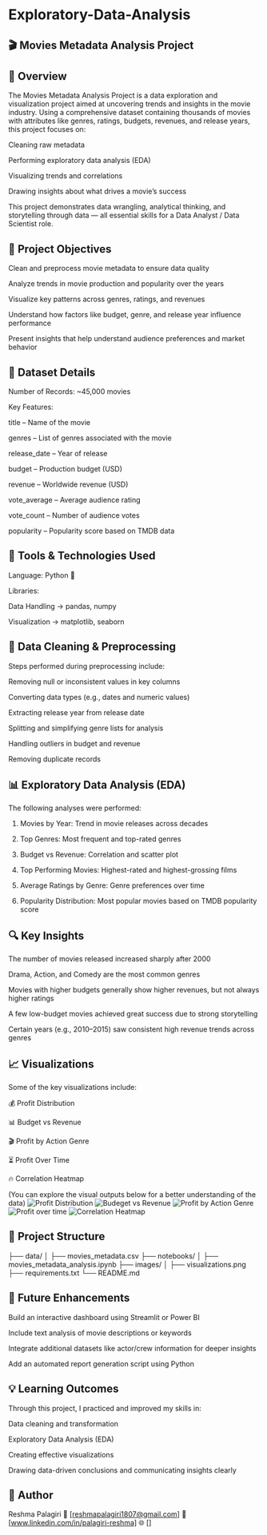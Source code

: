 # Exploratory-Data-Analysis

## 🎬 Movies Metadata Analysis Project

## 📖 Overview

The Movies Metadata Analysis Project is a data exploration and visualization project aimed at uncovering trends and insights in the movie industry.
Using a comprehensive dataset containing thousands of movies with attributes like genres, ratings, budgets, revenues, and release years, this project focuses on:

Cleaning raw metadata

Performing exploratory data analysis (EDA)

Visualizing trends and correlations

Drawing insights about what drives a movie’s success


This project demonstrates data wrangling, analytical thinking, and storytelling through data — all essential skills for a Data Analyst / Data Scientist role.


## 🎯 Project Objectives

Clean and preprocess movie metadata to ensure data quality

Analyze trends in movie production and popularity over the years

Visualize key patterns across genres, ratings, and revenues

Understand how factors like budget, genre, and release year influence performance

Present insights that help understand audience preferences and market behavior


## 🧩 Dataset Details

Number of Records: ~45,000 movies

Key Features:

title – Name of the movie

genres – List of genres associated with the movie

release_date – Year of release

budget – Production budget (USD)

revenue – Worldwide revenue (USD)

vote_average – Average audience rating

vote_count – Number of audience votes

popularity – Popularity score based on TMDB data


## 🧠 Tools & Technologies Used

Language: Python 🐍

Libraries:

Data Handling → pandas, numpy

Visualization → matplotlib, seaborn


## 🧹 Data Cleaning & Preprocessing

Steps performed during preprocessing include:

Removing null or inconsistent values in key columns

Converting data types (e.g., dates and numeric values)

Extracting release year from release date

Splitting and simplifying genre lists for analysis

Handling outliers in budget and revenue

Removing duplicate records


## 📊 Exploratory Data Analysis (EDA)

The following analyses were performed:

1. Movies by Year: Trend in movie releases across decades


2. Top Genres: Most frequent and top-rated genres


3. Budget vs Revenue: Correlation and scatter plot


4. Top Performing Movies: Highest-rated and highest-grossing films


5. Average Ratings by Genre: Genre preferences over time


6. Popularity Distribution: Most popular movies based on TMDB popularity score


## 🔍 Key Insights

The number of movies released increased sharply after 2000

Drama, Action, and Comedy are the most common genres

Movies with higher budgets generally show higher revenues, but not always higher ratings

A few low-budget movies achieved great success due to strong storytelling

Certain years (e.g., 2010–2015) saw consistent high revenue trends across genres


## 📈 Visualizations

Some of the key visualizations include:

💰 Profit Distribution


📊 Budget vs Revenue


🎬 Profit by Action Genre


⏳ Profit Over Time


🔥 Correlation Heatmap


(You can explore the visual outputs below for a better understanding of the data)
![Profit Distribution](https://github.com/reshmapalagiri-ds/Exploratory-Data-Analysis-on-Movies-Metadata/blob/6d7d73f608b668bec493cb8bcf8d14baba53d125/ss%205.png)
![Budeget vs Revenue](https://github.com/reshmapalagiri-ds/Exploratory-Data-Analysis-on-Movies-Metadata/blob/57084871b1576536c0961813b5348ec8050a927a/ss%201.png)
![Profit by Action Genre](https://github.com/reshmapalagiri-ds/Exploratory-Data-Analysis-on-Movies-Metadata/blob/3e20fba665e4dc9f5e2914124573ec67ed5a0e3f/ss%202.png)
![Profit over time](https://github.com/reshmapalagiri-ds/Exploratory-Data-Analysis-on-Movies-Metadata/blob/0308f29e9674288e9792781b8b8a320da7732c23/ss%203.png)
![Correlation Heatmap](https://github.com/reshmapalagiri-ds/Exploratory-Data-Analysis-on-Movies-Metadata/blob/66f15446ad20d8ba689dddaf5f9747526fd6208a/ss%204.png)


## 📁 Project Structure

├── data/
│   ├── movies_metadata.csv
├── notebooks/
│   ├── movies_metadata_analysis.ipynb
├── images/
│   ├── visualizations.png
├── requirements.txt
└── README.md


## 🚀 Future Enhancements

Build an interactive dashboard using Streamlit or Power BI

Include text analysis of movie descriptions or keywords

Integrate additional datasets like actor/crew information for deeper insights

Add an automated report generation script using Python


## 💡 Learning Outcomes

Through this project, I practiced and improved my skills in:

Data cleaning and transformation

Exploratory Data Analysis (EDA)

Creating effective visualizations

Drawing data-driven conclusions and communicating insights clearly


## 👤 Author

Reshma Palagiri
📧 [reshmapalagiri1807@gmail.com]
💼 [www.linkedin.com/in/palagiri-reshma]
🌐 []



